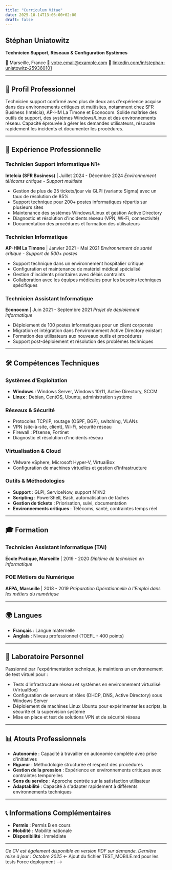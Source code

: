 ```yaml
---
title: "Curriculum Vitae"
date: 2025-10-14T13:05:00+02:00
draft: false
---
```


## Stéphan Uniatowitz
**Technicien Support, Réseaux & Configuration Systèmes**

📍 Marseille, France
📧 [votre.email@example.com](mailto:votre.email@example.com)
🔗 [linkedin.com/in/stephan-uniatowitz-259360101](https://www.linkedin.com/in/stephan-uniatowitz-259360101)

---

## 🎯 Profil Professionnel

Technicien support confirmé avec plus de deux ans d'expérience acquise dans des environnements critiques et multisites, notamment chez SFR Business (Intelcia), AP-HM La Timone et Econocom. Solide maîtrise des outils de support, des systèmes Windows/Linux et des environnements réseau. Capacité éprouvée à gérer les demandes utilisateurs, résoudre rapidement les incidents et documenter les procédures.

---

## 💼 Expérience Professionnelle

### **Technicien Support Informatique N1+**
**Intelcia (SFR Business)** | Juillet 2024 - Décembre 2024
*Environnement télécoms critique - Support multisite*

- Gestion de plus de 25 tickets/jour via GLPI (variante Sigma) avec un taux de résolution de 85%
- Support technique pour 200+ postes informatiques répartis sur plusieurs sites
- Maintenance des systèmes Windows/Linux et gestion Active Directory
- Diagnostic et résolution d'incidents réseau (VPN, Wi-Fi, connectivité)
- Documentation des procédures et formation des utilisateurs

### **Technicien Informatique**
**AP-HM La Timone** | Janvier 2021 - Mai 2021
*Environnement de santé critique - Support de 500+ postes*

- Support technique dans un environnement hospitalier critique
- Configuration et maintenance de matériel médical spécialisé
- Gestion d'incidents prioritaires avec délais contraints
- Collaboration avec les équipes médicales pour les besoins techniques spécifiques

### **Technicien Assistant Informatique**
**Econocom** | Juin 2021 - Septembre 2021
*Projet de déploiement informatique*

- Déploiement de 100 postes informatiques pour un client corporate
- Migration et intégration dans l'environnement Active Directory existant
- Formation des utilisateurs aux nouveaux outils et procédures
- Support post-déploiement et résolution des problèmes techniques

---

## 🛠️ Compétences Techniques

### **Systèmes d'Exploitation**
- **Windows** : Windows Server, Windows 10/11, Active Directory, SCCM
- **Linux** : Debian, CentOS, Ubuntu, administration système

### **Réseaux & Sécurité**
- Protocoles TCP/IP, routage (OSPF, BGP), switching, VLANs
- VPN (site-à-site, client), Wi-Fi, sécurité réseau
- Firewall : Pfsense, Fortinet
- Diagnostic et résolution d'incidents réseau

### **Virtualisation & Cloud**
- VMware vSphere, Microsoft Hyper-V, VirtualBox
- Configuration de machines virtuelles et gestion d'infrastructure

### **Outils & Méthodologies**
- **Support** : GLPI, ServiceNow, support N1/N2
- **Scripting** : PowerShell, Bash, automatisation de tâches
- **Gestion de tickets** : Priorisation, suivi, documentation
- **Environnements critiques** : Télécoms, santé, contraintes temps réel

---

## 🎓 Formation

### **Technicien Assistant Informatique (TAI)**
**École Pratique, Marseille** | 2019 - 2020
*Diplôme de technicien en informatique*

### **POE Métiers du Numérique**
**AFPA, Marseille** | 2018 - 2019
*Préparation Opérationnelle à l'Emploi dans les métiers du numérique*

---

## 🌍 Langues

- **Français** : Langue maternelle
- **Anglais** : Niveau professionnel (TOEFL - 400 points)

---

## 🔬 Laboratoire Personnel

Passionné par l'expérimentation technique, je maintiens un environnement de test virtuel pour :
- Tests d'infrastructure réseau et systèmes en environnement virtualisé (VirtualBox)
- Configuration de serveurs et rôles (DHCP, DNS, Active Directory) sous Windows Server
- Déploiement de machines Linux Ubuntu pour expérimenter les scripts, la sécurité et la supervision système
- Mise en place et test de solutions VPN et de sécurité réseau

---

## 📊 Atouts Professionnels

- **Autonomie** : Capacité à travailler en autonomie complète avec prise d'initiatives
- **Rigueur** : Méthodologie structurée et respect des procédures
- **Gestion de la pression** : Expérience en environnements critiques avec contraintes temporelles
- **Sens du service** : Approche centrée sur la satisfaction utilisateur
- **Adaptabilité** : Capacité à s'adapter rapidement à différents environnements techniques

---

## 📞 Informations Complémentaires

- **Permis** : Permis B en cours
- **Mobilité** : Mobilité nationale
- **Disponibilité** : Immédiate

---

*Ce CV est également disponible en version PDF sur demande.*
*Dernière mise à jour : Octobre 2025*
<- Ajout du fichier TEST_MOBILE.md pour les tests Force deployment -->

